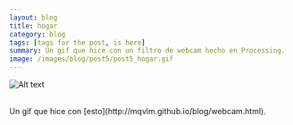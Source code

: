 ```yaml
---
layout: blog
title: hogar
category: blog
tags: [tags for the post, is here]  
summary: Un gif que hice con un filtro de webcam hecho en Processing.
image: /images/blog/post5/post5_hogar.gif
---
```


![Alt text](/images/blog/post5/post5_hogar.gif "edificio colombia")

<br>
Un gif que hice con [esto](http://mqvlm.github.io/blog/webcam.html).





<br>







<br><br>
